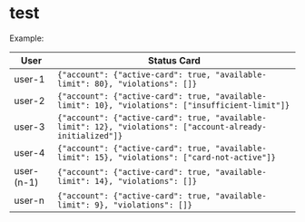 # test

  Example:
  
|			User                |									Status Card       													   |
|-------------------------------|----------------------------------------------------------------------------------------------------------|
|		user-1			 		|`{"account": {"active-card": true, "available-limit": 80}, "violations": []}`            				   |
|		user-2         			|`{"account": {"active-card": true, "available-limit": 10}, "violations": ["insufficient-limit"]}`         |           
|		user-3					|`{"account": {"active-card": true, "available-limit": 12}, "violations": ["account-already-initialized"]}`|
|		user-4					|`{"account": {"active-card": true, "available-limit": 15}, "violations": ["card-not-active"]}`			   |
|		user-(n-1)				|`{"account": {"active-card": true, "available-limit": 14}, "violations": []}`                             |
|		user-n					|`{"account": {"active-card": true, "available-limit": 9}, "violations": []}`                              |
